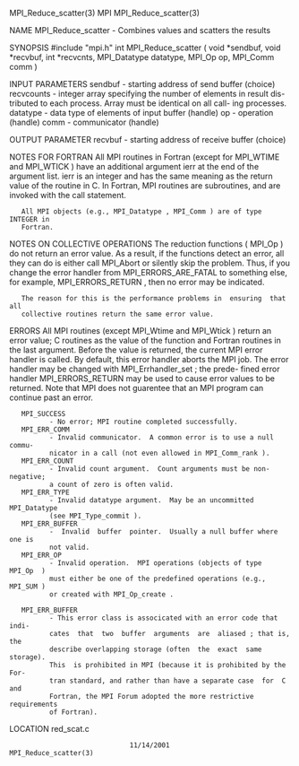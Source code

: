 MPI_Reduce_scatter(3)                 MPI                MPI_Reduce_scatter(3)



NAME
       MPI_Reduce_scatter -  Combines values and scatters the results

SYNOPSIS
       #include "mpi.h"
       int MPI_Reduce_scatter ( void *sendbuf, void *recvbuf, int *recvcnts,
                              MPI_Datatype datatype, MPI_Op op, MPI_Comm comm )

INPUT PARAMETERS
       sendbuf
              - starting address of send buffer (choice)
       recvcounts
              - integer array specifying the number of elements in result dis-
              tributed to each process.  Array must be identical on all  call-
              ing processes.
       datatype
              - data type of elements of input buffer (handle)
       op     - operation (handle)
       comm   - communicator (handle)


OUTPUT PARAMETER
       recvbuf
              - starting address of receive buffer (choice)


NOTES FOR FORTRAN
       All  MPI routines in Fortran (except for MPI_WTIME and MPI_WTICK ) have
       an additional argument ierr at the end of the argument list.   ierr  is
       an  integer and has the same meaning as the return value of the routine
       in C.  In Fortran, MPI routines are subroutines, and are  invoked  with
       the call statement.

       All MPI objects (e.g., MPI_Datatype , MPI_Comm ) are of type INTEGER in
       Fortran.


NOTES ON COLLECTIVE OPERATIONS
       The reduction functions ( MPI_Op ) do not return an error value.  As  a
       result,  if  the  functions  detect an error, all they can do is either
       call MPI_Abort or silently skip the problem.  Thus, if you  change  the
       error handler from MPI_ERRORS_ARE_FATAL to something else, for example,
       MPI_ERRORS_RETURN , then no error may be indicated.

       The reason for this is the performance problems in  ensuring  that  all
       collective routines return the same error value.


ERRORS
       All  MPI  routines  (except  MPI_Wtime  and MPI_Wtick ) return an error
       value; C routines as the value of the function and Fortran routines  in
       the last argument.  Before the value is returned, the current MPI error
       handler is called.  By default, this error handler aborts the MPI  job.
       The  error  handler may be changed with MPI_Errhandler_set ; the prede-
       fined error handler MPI_ERRORS_RETURN may be used to cause error values
       to  be  returned.  Note that MPI does not guarentee that an MPI program
       can continue past an error.

       MPI_SUCCESS
              - No error; MPI routine completed successfully.
       MPI_ERR_COMM
              - Invalid communicator.  A common error is to use a null  commu-
              nicator in a call (not even allowed in MPI_Comm_rank ).
       MPI_ERR_COUNT
              - Invalid count argument.  Count arguments must be non-negative;
              a count of zero is often valid.
       MPI_ERR_TYPE
              - Invalid datatype argument.  May be an uncommitted MPI_Datatype
              (see MPI_Type_commit ).
       MPI_ERR_BUFFER
              -  Invalid  buffer  pointer.  Usually a null buffer where one is
              not valid.
       MPI_ERR_OP
              - Invalid operation.  MPI operations (objects of type  MPI_Op  )
              must either be one of the predefined operations (e.g., MPI_SUM )
              or created with MPI_Op_create .

       MPI_ERR_BUFFER
              - This error class is associcated with an error code that  indi-
              cates  that  two  buffer  arguments  are  aliased ; that is, the
              describe overlapping storage (often  the  exact  same  storage).
              This  is prohibited in MPI (because it is prohibited by the For-
              tran standard, and rather than have a separate case  for  C  and
              Fortran, the MPI Forum adopted the more restrictive requirements
              of Fortran).

LOCATION
       red_scat.c



                                  11/14/2001             MPI_Reduce_scatter(3)

